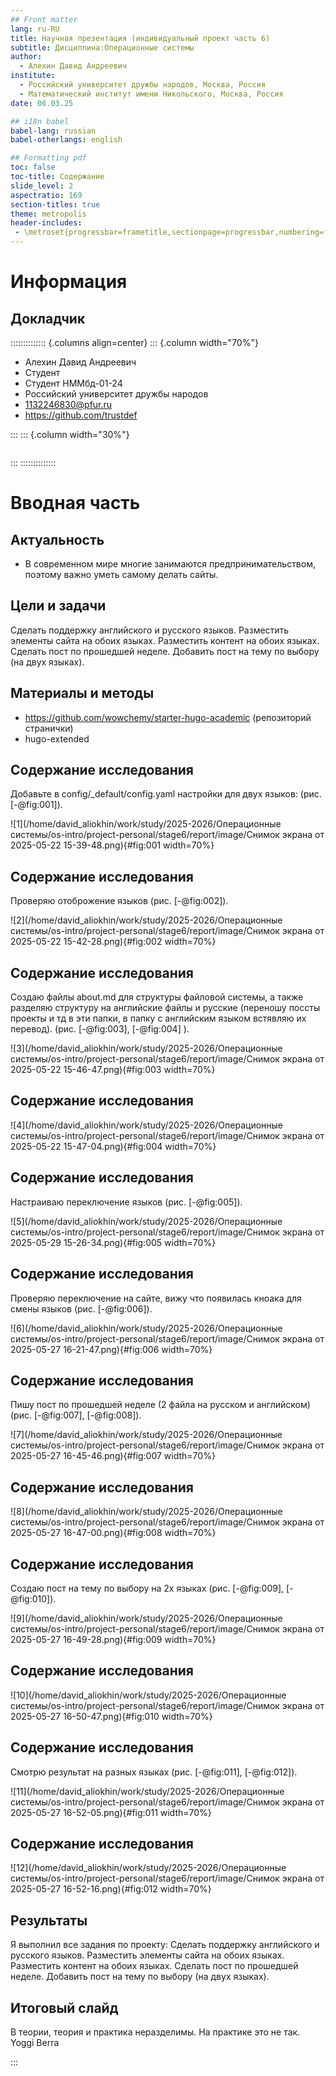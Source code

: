 ```yaml
---
## Front matter
lang: ru-RU
title: Научная презентация (индивидуальный проект часть 6)
subtitle: Дисциплина:Операционные системы
author:
  - Алехин Давид Андреевич
institute:
  - Российский университет дружбы народов, Москва, Россия
  - Математический институт имени Никольского, Москва, Россия
date: 06.03.25

## i18n babel
babel-lang: russian
babel-otherlangs: english

## Formatting pdf
toc: false
toc-title: Содержание
slide_level: 2
aspectratio: 169
section-titles: true
theme: metropolis
header-includes:
 - \metroset{progressbar=frametitle,sectionpage=progressbar,numbering=fraction}
---
```


# Информация

## Докладчик

:::::::::::::: {.columns align=center}
::: {.column width="70%"}

  * Алехин Давид Андреевич 
  * Студент 
  * Студент НММбд-01-24
  * Российский университет дружбы народов
  * [1132246830@pfur.ru](mailto:trustdef@gamil.com)
  * <https://github.com/trustdef>

:::
::: {.column width="30%"}

![]()

:::
::::::::::::::

# Вводная часть

## Актуальность

- В современном мире многие занимаются предпринимательством, поэтому важно уметь самому делать сайты.


## Цели и задачи

Сделать поддержку английского и русского языков.
    Разместить элементы сайта на обоих языках.
    Разместить контент на обоих языках.
    Сделать пост по прошедшей неделе.
    Добавить пост на тему по выбору (на двух языках).



## Материалы и методы

- https://github.com/wowchemy/starter-hugo-academic (репозиторий странички)
- hugo-extended 


## Содержание исследования

Добавьте в config/_default/config.yaml настройки для двух языков: (рис. [-@fig:001]).

![1](/home/david_aliokhin/work/study/2025-2026/Операционные системы/os-intro/project-personal/stage6/report/image/Снимок экрана от 2025-05-22 15-39-48.png){#fig:001 width=70%}

## Содержание исследования

Проверяю отоброжение языков (рис. [-@fig:002]).

![2](/home/david_aliokhin/work/study/2025-2026/Операционные системы/os-intro/project-personal/stage6/report/image/Снимок экрана от 2025-05-22 15-42-28.png){#fig:002 width=70%}

## Содержание исследования

Создаю файлы about.md для структуры файловой системы, а также разделяю структуру на английские файлы и русские (переношу поссты проекты и тд в эти папки, в папку с английским языком встявляю их перевод).  (рис. [-@fig:003], [-@fig:004] ).

![3](/home/david_aliokhin/work/study/2025-2026/Операционные системы/os-intro/project-personal/stage6/report/image/Снимок экрана от 2025-05-22 15-46-47.png){#fig:003 width=70%}

## Содержание исследования

![4](/home/david_aliokhin/work/study/2025-2026/Операционные системы/os-intro/project-personal/stage6/report/image/Снимок экрана от 2025-05-22 15-47-04.png){#fig:004 width=70%}

## Содержание исследования

Настраиваю переключение языков (рис. [-@fig:005]).

![5](/home/david_aliokhin/work/study/2025-2026/Операционные системы/os-intro/project-personal/stage6/report/image/Снимок экрана от 2025-05-29 15-26-34.png){#fig:005 width=70%}

## Содержание исследования

Проверяю переключение на сайте, вижу что появилась кноака для смены языков (рис. [-@fig:006]).

![6](/home/david_aliokhin/work/study/2025-2026/Операционные системы/os-intro/project-personal/stage6/report/image/Снимок экрана от 2025-05-27 16-21-47.png){#fig:006 width=70%}

## Содержание исследования

Пишу пост по прошедшей неделе (2 файла на русском и английском) (рис. [-@fig:007], [-@fig:008]).

![7](/home/david_aliokhin/work/study/2025-2026/Операционные системы/os-intro/project-personal/stage6/report/image/Снимок экрана от 2025-05-27 16-45-46.png){#fig:007 width=70%}

## Содержание исследования

![8](/home/david_aliokhin/work/study/2025-2026/Операционные системы/os-intro/project-personal/stage6/report/image/Снимок экрана от 2025-05-27 16-47-00.png){#fig:008 width=70%}

## Содержание исследования

Создаю пост на тему по выбору на 2х языках (рис. [-@fig:009], [-@fig:010]).

![9](/home/david_aliokhin/work/study/2025-2026/Операционные системы/os-intro/project-personal/stage6/report/image/Снимок экрана от 2025-05-27 16-49-28.png){#fig:009 width=70%}

## Содержание исследования

![10](/home/david_aliokhin/work/study/2025-2026/Операционные системы/os-intro/project-personal/stage6/report/image/Снимок экрана от 2025-05-27 16-50-47.png){#fig:010 width=70%}

## Содержание исследования

Смотрю результат на разных языках (рис. [-@fig:011], [-@fig:012]).

![11](/home/david_aliokhin/work/study/2025-2026/Операционные системы/os-intro/project-personal/stage6/report/image/Снимок экрана от 2025-05-27 16-52-05.png){#fig:011 width=70%}

## Содержание исследования

![12](/home/david_aliokhin/work/study/2025-2026/Операционные системы/os-intro/project-personal/stage6/report/image/Снимок экрана от 2025-05-27 16-52-16.png){#fig:012 width=70%}


## Результаты

Я выполнил все задания по проекту:
Сделать поддержку английского и русского языков.
    Разместить элементы сайта на обоих языках.
    Разместить контент на обоих языках.
    Сделать пост по прошедшей неделе.
    Добавить пост на тему по выбору (на двух языках).

## Итоговый слайд

В теории, теория и практика неразделимы. На практике это не так.
Yoggi Berra

:::

